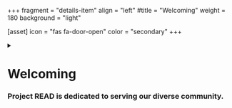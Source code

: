 +++
fragment = "details-item"
align = "left"
#title = "Welcoming"
weight = 180
background = "light"

[asset]
  icon = "fas fa-door-open"
  color = "secondary"
+++

<details>
<summary>

# Welcoming
### Project READ is dedicated to serving our diverse community.

</summary>

***

We strive to invite and greet everyone with care and open-mindedness. Through our services and programs, we pride ourselves on creating positive, safe, and inclusive experiences where adults and families can gain the confidence needed to improve their literacy and better their lives.

</details>